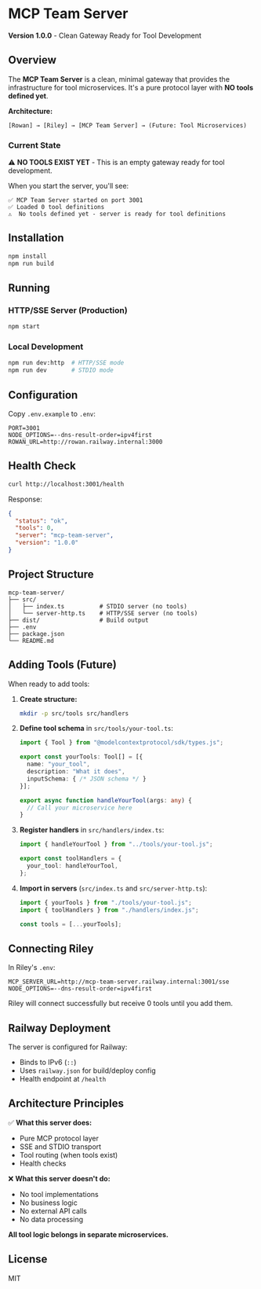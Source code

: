 # MCP Team Server

**Version 1.0.0** - Clean Gateway Ready for Tool Development

## Overview

The **MCP Team Server** is a clean, minimal gateway that provides the infrastructure for tool microservices. It's a pure protocol layer with **NO tools defined yet**.

**Architecture:**
```
[Rowan] → [Riley] → [MCP Team Server] → (Future: Tool Microservices)
```

### Current State

⚠️ **NO TOOLS EXIST YET** - This is an empty gateway ready for tool development.

When you start the server, you'll see:
```
✅ MCP Team Server started on port 3001
✅ Loaded 0 tool definitions
⚠️  No tools defined yet - server is ready for tool definitions
```

## Installation

```bash
npm install
npm run build
```

## Running

### HTTP/SSE Server (Production)
```bash
npm start
```

### Local Development
```bash
npm run dev:http  # HTTP/SSE mode
npm run dev       # STDIO mode
```

## Configuration

Copy `.env.example` to `.env`:

```env
PORT=3001
NODE_OPTIONS=--dns-result-order=ipv4first
ROWAN_URL=http://rowan.railway.internal:3000
```

## Health Check

```bash
curl http://localhost:3001/health
```

Response:
```json
{
  "status": "ok",
  "tools": 0,
  "server": "mcp-team-server",
  "version": "1.0.0"
}
```

## Project Structure

```
mcp-team-server/
├── src/
│   ├── index.ts          # STDIO server (no tools)
│   └── server-http.ts    # HTTP/SSE server (no tools)
├── dist/                 # Build output
├── .env
├── package.json
└── README.md
```

## Adding Tools (Future)

When ready to add tools:

1. **Create structure:**
   ```bash
   mkdir -p src/tools src/handlers
   ```

2. **Define tool schema** in `src/tools/your-tool.ts`:
   ```typescript
   import { Tool } from "@modelcontextprotocol/sdk/types.js";

   export const yourTools: Tool[] = [{
     name: "your_tool",
     description: "What it does",
     inputSchema: { /* JSON schema */ }
   }];

   export async function handleYourTool(args: any) {
     // Call your microservice here
   }
   ```

3. **Register handlers** in `src/handlers/index.ts`:
   ```typescript
   import { handleYourTool } from "../tools/your-tool.js";

   export const toolHandlers = {
     your_tool: handleYourTool,
   };
   ```

4. **Import in servers** (`src/index.ts` and `src/server-http.ts`):
   ```typescript
   import { yourTools } from "./tools/your-tool.js";
   import { toolHandlers } from "./handlers/index.js";

   const tools = [...yourTools];
   ```

## Connecting Riley

In Riley's `.env`:
```env
MCP_SERVER_URL=http://mcp-team-server.railway.internal:3001/sse
NODE_OPTIONS=--dns-result-order=ipv4first
```

Riley will connect successfully but receive 0 tools until you add them.

## Railway Deployment

The server is configured for Railway:
- Binds to IPv6 (`::`)
- Uses `railway.json` for build/deploy config
- Health endpoint at `/health`

## Architecture Principles

✅ **What this server does:**
- Pure MCP protocol layer
- SSE and STDIO transport
- Tool routing (when tools exist)
- Health checks

❌ **What this server doesn't do:**
- No tool implementations
- No business logic
- No external API calls
- No data processing

**All tool logic belongs in separate microservices.**

## License

MIT
